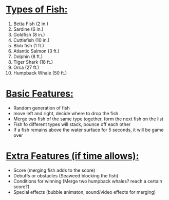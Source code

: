# <ins> Types of Fish: </ins>
1. Betta Fish (2 in.)
2. Sardine (6 in.)
3. Goldfish (8 in.)
4. Cuttlefish (10 in.)
5. Blob fish (1 ft.)
6. Atlantic Salmon (3 ft.)
7. Dolphin (8 ft.)
8. Tiger Shark (18 ft.)
9. Orca (27 ft.)
10. Humpback Whale (50 ft.)

# <ins> Basic Features: </ins>

- Random generation of fish
- move left and right, decide where to drop the fish
- Merge two fish of the same type together, form the next fish on the list
- Fish fo different types will stack, bounce off each other
- If a fish remains above the water surface for 5 seconds, it will be game over

# <ins> Extra Features (if time allows): </ins>
- Score (merging fish adds to the score)
- Debuffs or obstacles (Seaweed blocking the fish)
- Conditions for winning (Merge two humpback whales? reach a certain score?)
- Special effects (bubble animaton, sound/video effects for merging)
